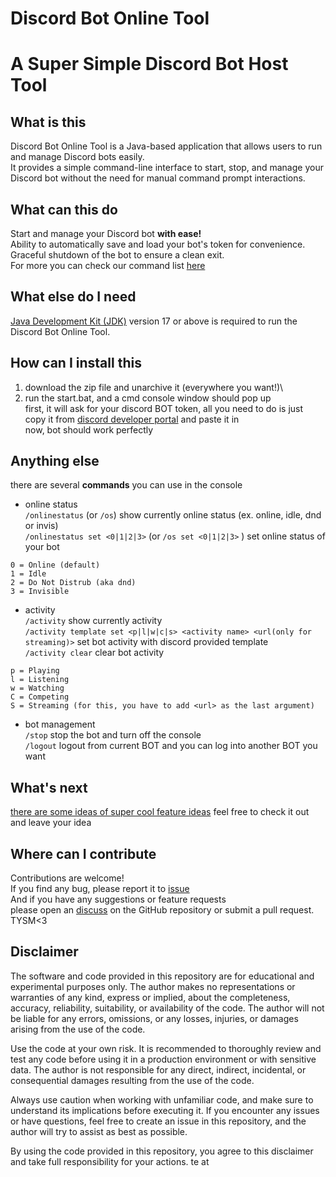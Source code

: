 # Discord Bot Online Tool

# A Super Simple Discord Bot Host Tool

## What is this

Discord Bot Online Tool is a Java-based application that allows users to run and manage Discord bots easily.\
It provides a simple command-line interface to start, stop, and manage your Discord bot without the need for manual
command prompt interactions.

## What can this do

Start and manage your Discord bot **with ease!**\
Ability to automatically save and load your bot's token for convenience.\
Graceful shutdown of the bot to ensure a clean exit.\
For more you can check our command list [here](#Anything-else)

## What else do I need

[Java Development Kit (JDK)](https://www.oracle.com/java/technologies/javase/jdk17-archive-downloads.html) version 17 or above is required to run
the Discord Bot Online Tool.

## How can I install this

1. download the zip file and unarchive it (everywhere you want!)\
2. run the start.bat, and a cmd console window should pop up\
    first, it will ask for your discord BOT token, all you need to do is just copy it from [discord developer portal](https://discord.com/developers/applications) and paste it in\
    now, bot should work perfectly

<a name="Anything-else"></a>
## Anything else

there are several **__commands__** you can use in the console
- online status\
  `/onlinestatus` (or `/os`) show currently online status (ex. online, idle, dnd or invis)\
  `/onlinestatus set <0|1|2|3>` (or `/os set <0|1|2|3>` ) set online status of your bot
```
0 = Online (default)
1 = Idle
2 = Do Not Distrub (aka dnd)
3 = Invisible
```
- activity\
  `/activity` show currently activity\
  `/activity template set <p|l|w|c|s> <activity name> <url(only for streaming)>` set bot activity with discord provided template\
  `/activity clear` clear bot activity
```
p = Playing
l = Listening
w = Watching
C = Competing
S = Streaming (for this, you have to add <url> as the last argument)
```

- bot management\
  `/stop` stop the bot and turn off the console\
  `/logout` logout from current BOT and you can log into another BOT you want

## What's next

[there are some ideas of super cool feature ideas](https://github.com/RTX4O9O/DiscordBotOnlineTool/discussions/9)
feel free to check it out and leave your idea

## Where can I contribute

Contributions are welcome!\
If you find any bug, please report it to [issue](https://github.com/RTX4O9O/DiscordBotOnlineTool/issues)\
And if you have any suggestions or feature requests\
please open an [discuss](https://github.com/RTX4O9O/DiscordBotOnlineTool/discussions) on the GitHub repository or submit a pull request.\
TYSM<3

## Disclaimer

The software and code provided in this repository are for educational and experimental purposes only.
The author makes no representations or warranties of any kind, express or implied, about the completeness, accuracy,
reliability, suitability, or availability of the code.
The author will not be liable for any errors, omissions, or any losses, injuries, or damages arising from the use of the
code.

Use the code at your own risk.
It is recommended to thoroughly review and test any code before using it in a production environment or with sensitive
data.
The author is not responsible for any direct, indirect, incidental, or consequential damages resulting from the use of
the code.

Always use caution when working with unfamiliar code, and make sure to understand its implications before executing it.
If you encounter any issues or have questions, feel free to create an issue in this repository, and the author will try
to assist as best as possible.

By using the code provided in this repository, you agree to this disclaimer and take full responsibility for your
actions.
te at 

